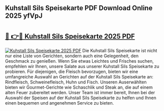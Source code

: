 ## Kuhstall Sils Speisekarte PDF Download Online 2025 yfVpJ

# <h2><a href="http://gcdh4w7.nevu.top/?p=Kuhstall+Sils+Speisekarte">🔗 👉🔴 Kuhstall Sils Speisekarte 2025 PDF</a></h2>

[![Kuhstall Sils Speisekarte 2025 PDF](https://i.imgur.com/dBaPXMq.png)](http://gcdh4w7.nevu.top/?p=Kuhstall+Sils+Speisekarte)
Die Kuhstall Sils Speisekarte ist nicht nur eine Liste von Gerichten, sondern auch eine Gelegenheit, den Geschmack zu genießen. Wenn Sie etwas Leichtes und Frisches suchen, empfehlen wir Ihnen, unsere Salate aus unserer Kuhstall Sils Speisekarte zu probieren. Für diejenigen, die Fleisch bevorzugen, bieten wir eine umfangreiche Auswahl an Gerichten auf der Kuhstall Sils Speisekarte an: Rindfleisch, Schweinefleisch, Huhn und Fisch. Unseren Auserwählten bieten wir Gourmet-Gerichte wie Schaschlik und Steak an, die auf einem alten Feuer zubereitet werden. Unser Team ist immer bereit, Ihnen bei der Auswahl der Speisen auf der Kuhstall Sils Speisekarte zu helfen und Ihnen einen bequemen und angenehmen Service zu bieten.
